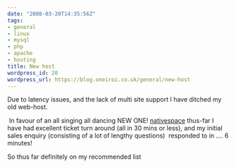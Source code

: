 ```yaml
---
date: "2008-03-20T14:35:56Z"
tags:
- general
- linux
- mysql
- php
- apache
- hosting
title: New host
wordpress_id: 20
wordpress_url: https://blog.oneiroi.co.uk/general/new-host
---
```

Due to latency issues, and the lack of multi site support I have ditched my old web-host.

 In favour of an all singing all dancing NEW ONE! <a href="https://my.nativespace.co.uk/aff.php?aff=044" title="nativespace advanced afordable hosting">nativespace</a> thus-far I have had excellent ticket turn around (all in 30 mins or less), and my initial sales enquiry (consisting of a lot of lengthy questions)  responded to in .... 6 minutes!

So thus far definitely on my recommended list
